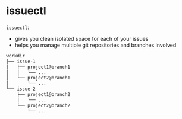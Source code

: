 # issuectl

`issuectl`:

- gives you clean isolated space for each of your issues
- helps you manage multiple git repositories and branches involved

```txt
workdir
├── issue-1
│   ├── project1@branch1
│   │   └── ...
│   └── project2@branch1
│       └── ...
└── issue-2
    ├── project1@branch2
    │   └── ...
    └── project2@branch2
        └── ...
```
